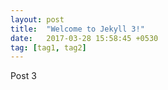 ```yaml
---
layout: post
title:  "Welcome to Jekyll 3!"
date:   2017-03-28 15:58:45 +0530
tag: [tag1, tag2]
---
```

Post 3
